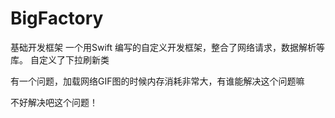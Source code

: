 # BigFactory
基础开发框架 
一个用Swift 编写的自定义开发框架，整合了网络请求，数据解析等库。
自定义了下拉刷新类

有一个问题，加载网络GIF图的时候内存消耗非常大，有谁能解决这个问题嘛

不好解决吧这个问题！
